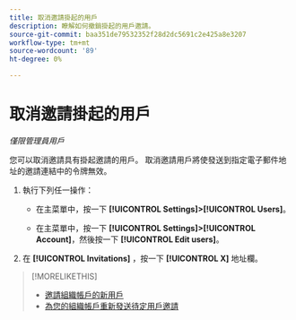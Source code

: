 ```yaml
---
title: 取消邀請掛起的用戶
description: 瞭解如何撤銷掛起的用戶邀請。
source-git-commit: baa351de79532352f28d2dc5691c2e425a8e3207
workflow-type: tm+mt
source-wordcount: '89'
ht-degree: 0%

---
```


# 取消邀請掛起的用戶

*僅限管理員用戶*

您可以取消邀請具有掛起邀請的用戶。 取消邀請用戶將使發送到指定電子郵件地址的邀請連結中的令牌無效。

1. 執行下列任一操作：

   * 在主菜單中，按一下 **[!UICONTROL Settings]>[!UICONTROL Users]**。

   * 在主菜單中，按一下 **[!UICONTROL Settings]>[!UICONTROL Account]**，然後按一下 **[!UICONTROL Edit users]**。

1. 在 **[!UICONTROL Invitations]** ，按一下 **[!UICONTROL X]** 地址欄。

>[!MORELIKETHIS]
>
>* [邀請組織帳戶的新用戶](user-invite.md)
>* [為您的組織帳戶重新發送待定用戶邀請](user-resend-invite.md)


<!-- >* [Edit User Permissions or Delete a User](user-edit.md) -->
